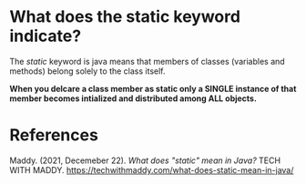 # What does the static keyword indicate? 

The *static* keyword is java means that members of classes 
(variables and methods) belong solely to the class itself. 

**When you delcare a class member as static only a SINGLE 
  instance of that member becomes intialized and distributed 
  among ALL objects.** 


# References 
Maddy. (2021, Decemeber 22). *What does "static" mean in Java?* 
	TECH WITH MADDY. <https://techwithmaddy.com/what-does-static-mean-in-java/> 
